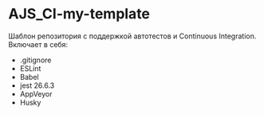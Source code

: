 # AJS_CI-my-template

Шаблон репозитория с поддержкой автотестов и Continuous Integration. Включает в себя:

- .gitignore
- ESLint
- Babel
- jest 26.6.3
- AppVeyor
- Husky